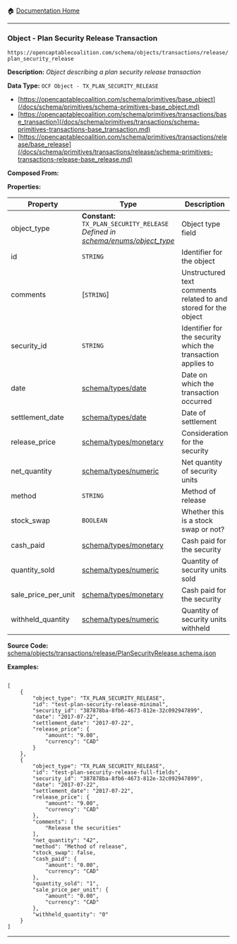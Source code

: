 :house: [Documentation Home](/README.md)

---

### Object - Plan Security Release Transaction

`https://opencaptablecoalition.com/schema/objects/transactions/release/plan_security_release`

**Description:** _Object describing a plan security release transaction_

**Data Type:** `OCF Object - TX_PLAN_SECURITY_RELEASE`

- [https://opencaptablecoalition.com/schema/primitives/base_object](/docs/schema/primitives/schema-primitives-base_object.md)
- [https://opencaptablecoalition.com/schema/primitives/transactions/base_transaction](/docs/schema/primitives/transactions/schema-primitives-transactions-base_transaction.md)
- [https://opencaptablecoalition.com/schema/primitives/transactions/release/base_release](/docs/schema/primitives/transactions/release/schema-primitives-transactions-release-base_release.md)

**Composed From:**

**Properties:**

| Property            | Type                                                                                                                                 | Description                                                     | Required   |
| ------------------- | ------------------------------------------------------------------------------------------------------------------------------------ | --------------------------------------------------------------- | ---------- |
| object_type         | **Constant:** `TX_PLAN_SECURITY_RELEASE`</br>_Defined in [schema/enums/object_type](/docs/schema/enums/schema-enums-object_type.md)_ | Object type field                                               | `REQUIRED` |
| id                  | `STRING`                                                                                                                             | Identifier for the object                                       | `REQUIRED` |
| comments            | [`STRING`]</br>                                                                                                                      | Unstructured text comments related to and stored for the object | -          |
| security_id         | `STRING`                                                                                                                             | Identifier for the security which the transaction applies to    | `REQUIRED` |
| date                | [schema/types/date](/docs/schema/types/schema-types-date.md)                                                                         | Date on which the transaction occurred                          | `REQUIRED` |
| settlement_date     | [schema/types/date](/docs/schema/types/schema-types-date.md)                                                                         | Date of settlement                                              | `REQUIRED` |
| release_price       | [schema/types/monetary](/docs/schema/types/schema-types-monetary.md)                                                                 | Consideration for the security                                  | `REQUIRED` |
| net_quantity        | [schema/types/numeric](/docs/schema/types/schema-types-numeric.md)                                                                   | Net quantity of security units                                  | -          |
| method              | `STRING`                                                                                                                             | Method of release                                               | -          |
| stock_swap          | `BOOLEAN`                                                                                                                            | Whether this is a stock swap or not?                            | -          |
| cash_paid           | [schema/types/monetary](/docs/schema/types/schema-types-monetary.md)                                                                 | Cash paid for the security                                      | -          |
| quantity_sold       | [schema/types/numeric](/docs/schema/types/schema-types-numeric.md)                                                                   | Quantity of security units sold                                 | -          |
| sale_price_per_unit | [schema/types/monetary](/docs/schema/types/schema-types-monetary.md)                                                                 | Cash paid for the security                                      | -          |
| withheld_quantity   | [schema/types/numeric](/docs/schema/types/schema-types-numeric.md)                                                                   | Quantity of security units withheld                             | -          |

**Source Code:** [schema/objects/transactions/release/PlanSecurityRelease.schema.json](/schema/objects/transactions/release/PlanSecurityRelease.schema.json)

**Examples:**

```

[
    {
        "object_type": "TX_PLAN_SECURITY_RELEASE",
        "id": "test-plan-security-release-minimal",
        "security_id": "387878ba-8fb6-4673-812e-32c092947899",
        "date": "2017-07-22",
        "settlement_date": "2017-07-22",
        "release_price": {
            "amount": "9.00",
            "currency": "CAD"
        }
    },
    {
        "object_type": "TX_PLAN_SECURITY_RELEASE",
        "id": "test-plan-security-release-full-fields",
        "security_id": "387878ba-8fb6-4673-812e-32c092947899",
        "date": "2017-07-22",
        "settlement_date": "2017-07-22",
        "release_price": {
            "amount": "9.00",
            "currency": "CAD"
        },
        "comments": [
            "Release the securities"
        ],
        "net_quantity": "42",
        "method": "Method of release",
        "stock_swap": false,
        "cash_paid": {
            "amount": "0.00",
            "currency": "CAD"
        },
        "quantity_sold": "1",
        "sale_price_per_unit": {
            "amount": "0.00",
            "currency": "CAD"
        },
        "withheld_quantity": "0"
    }
]

```

---
